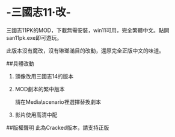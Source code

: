 # -三國志11·改-
三國志11PK的MOD，下載無需安裝，win11可用，完全繁體中文。點開san11pk.exe即可遊玩。

此版本沒有魔改，沒有琳瑯滿目的改動，還原完全正版中文的味道。

##具體改動
1. 頭像改用三國志14的版本

2. MOD劇本的繁中版本

   請在Media\scenario裡選擇替換劇本

3. 影片使用高清中配

##版權聲明
此為Cracked版本，請支持正版

